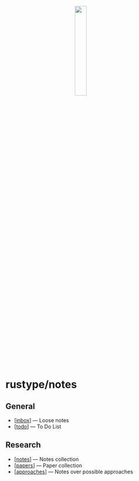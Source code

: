 <img src="https://upload.wikimedia.org/wikipedia/commons/thumb/8/89/Half-Life_lambda_logo.svg/1000px-Half-Life_lambda_logo.svg.png" style="display: block;margin-left: auto;margin-right: auto;width: 25%;">

# rustype/notes


## General

- [[inbox]] — Loose notes
- [[todo]] — To Do List

## Research

- [[notes]] — Notes collection
- [[papers]] — Paper collection
- [[approaches]] — Notes over possible approaches

[//begin]: # "Autogenerated link references for markdown compatibility"
[inbox]: inbox.md "Inbox"
[todo]: todo.md "To Do"
[notes]: notes.md "Notes"
[papers]: papers.md "Papers"
[approaches]: approaches.md "Approaches"
[//end]: # "Autogenerated link references"
